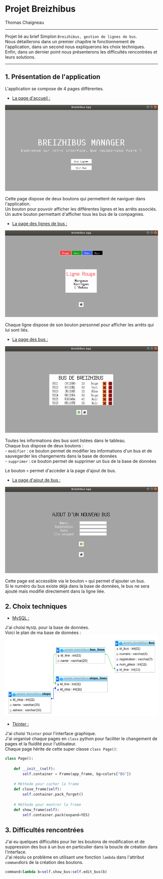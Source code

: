 # Projet Breizhibus

Thomas Chaigneau

---

Projet lié au brief Simplon `Breizhibus, gestion de lignes de bus`.  
Nous détaillerons dans un premier chapitre le fonctionnement de l'application, dans un second nous expliquerons les choix techniques.   
Enfin, dans un dernier point nous présenterons les difficultés rencontrées et leurs solutions.

---

## 1. Présentation de l'application

L'application se compose de 4 pages différentes.  

- <ins>La page d'accueil :</ins>

![Home Screen](./screenshots/home_screen.png)

Cette page dispose de deux boutons qui permettent de naviguer dans l'application.    
Un bouton pour pouvoir afficher les différentes lignes et les arrêts associés.   
Un autre bouton permettant d'afficher tous les bus de la compagnies.   

- <ins>La page des lignes de bus :</ins>

![Lines Screen](./screenshots/lines_screen.png)

Chaque ligne dispose de son bouton personnel pour afficher les arrêts qui lui sont liés.

- <ins>La page des bus :</ins>

![Bus Screen](./screenshots/bus_screen.png)

Toutes les informations des bus sont listées dans le tableau.   
Chaque bus dispose de deux boutons :   
    - `modifier` : ce bouton permet de modifier les informations d'un bus et de sauvegarder les changements dans la base de données    
    - `supprimer` : ce bouton permet de supprimer un bus de la base de données   

Le bouton `+` permet d'accèder à la page d'ajout de bus.   

- <ins>La page d'ajout de bus :</ins>

![Add Bus Screen](./screenshots/add_bus_screen.png)

Cette page est accessible via le bouton `+` qui permet d'ajouter un bus.   
Si le numéro du bus existe déjà dans la base de données, le bus ne sera ajouté mais modifié directement dans la ligne liée.   

## 2. Choix techniques

- <ins>MySQL :</ins>  

J'ai choisi `MySQL` pour la base de données.  
Voici le plan de ma base de données :   
![BDD](./screenshots/plan_bdd.png)

- <ins>Tkinter :</ins>

J'ai choisi `Tkinter` pour l'interface graphique.  
J'ai organisé chaque pages en `class` python pour faciliter le changement de pages et la fluidité pour l'utilisateur.   
Chaque page hérite de cette super classe `class Page()`:   

```python
class Page():

    def __init__(self):
        self.container = Frame(app_frame, bg=colors["BG"])
    
    # Méthode pour cacher la frame
    def close_frame(self):
        self.container.pack_forget()

    # Méthode pour montrer la frame
    def show_frame(self):
        self.container.pack(expand=YES)
```

## 3. Difficultés rencontrées

J'ai eu quelques difficultés pour lier les boutons de modification et de suppression des bus à un bus en particulier dans la boucle de création dans l'interface.  
J'ai résolu ce problème en utilisant une fonction `lambda` dans l'attribut `command`lors de la création des boutons.

```python
command=lambda b=self.show_bus:self.edit_bus(b)
```